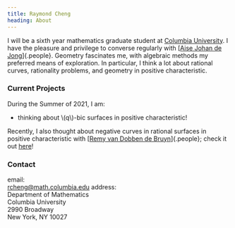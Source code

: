 ```yaml
---
title: Raymond Cheng
heading: About
---
```


I will be a sixth year mathematics graduate student at
[Columbia University](http://math.columbia.edu).
I have the pleasure and privilege to converse regularly with
[[Aise Johan de Jong](http://math.columbia.edu/~dejong)]{.people}.
Geometry fascinates me, with algebraic methods my preferred means of exploration.
In particular, I think a lot about rational curves, rationality problems, and
geometry in positive characteristic.

### Current Projects
During the Summer of 2021, I am:

- thinking about \\(q\\)-bic surfaces in positive characteristic!

Recently, I also thought about negative curves in rational surfaces in positive
characteristic with
[[Remy van Dobben de Bruyn](https://web.math.princeton.edu/~rdobben/)]{.people};
check it out [here](https://arxiv.org/abs/2103.02172)!

### Contact
<span class="contact-wrapper">
email: <br/>
<a id="email" href="mailto:rcheng@math.columbia.edu">rcheng@math.columbia.edu</a>
</span>
<span class="contact-wrapper">
address: <br/>
<div id="address">
Department of Mathematics<br/>
Columbia University<br/>
2990 Broadway<br/>
New York, NY 10027<br/>
</div>
</span>

